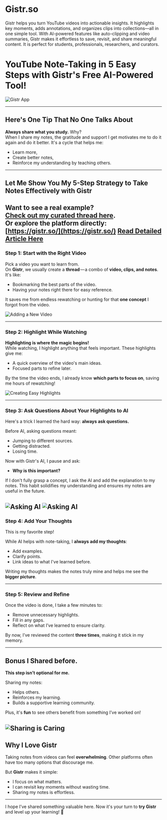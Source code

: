 # Gistr.so
Gistr helps you turn YouTube videos into actionable insights. It highlights key moments, adds annotations, and organizes clips into collections—all in one simple tool. With AI-powered features like auto-clipping and video summaries, Gistr makes it effortless to save, revisit, and share meaningful content. It is perfect for students, professionals, researchers, and curators.

# YouTube Note-Taking in 5 Easy Steps with Gistr's Free AI-Powered Tool!

![Gistr App](src/gistr_app_image.png)

---

## Here's One Tip That No One Talks About

**Always share what you study.** Why?  
When I share my notes, the gratitude and support I get motivates me to do it again and do it better. It's a cycle that helps me:  
- Learn more,  
- Create better notes,  
- Reinforce my understanding by teaching others.  

---

## Let Me Show You My 5-Step Strategy to Take Notes Effectively with Gistr  

Want to see a real example?  
[Check out my curated thread here](https://gistr.so/thread/attention-is-all-you-need-transformer-model-explan).  
Or explore the platform directly: [https://gistr.so/](https://gistr.so/)
[Read Detailed Article Here]([https://gistr.so/](https://medium.com/@cs_nerd/master-youtube-note-taking-in-5-easy-steps-with-gistrs-free-ai-powered-tool-717d6df82c35))
---

### Step 1: Start with the Right Video  

Pick a video you want to learn from.  
On **Gistr**, we usually create a **thread** — a combo of **video, clips, and notes**. It's like:  
- Bookmarking the best parts of the video.  
- Having your notes right there for easy reference.  

It saves me from endless rewatching or hunting for that **one concept** I forgot from the video.

![Adding a New Video](src/adding_video.png)

---

### Step 2: Highlight While Watching  

**Highlighting is where the magic begins!**  
While watching, I highlight anything that feels important. These highlights give me:  
- A quick overview of the video's main ideas.  
- Focused parts to refine later.  

By the time the video ends, I already know **which parts to focus on**, saving me hours of rewatching!

![Creating Easy Highlights](src/highlights.png)

---

### Step 3: Ask Questions About Your Highlights to AI  

Here's a trick I learned the hard way: **always ask questions.**  

Before AI, asking questions meant:  
- Jumping to different sources.  
- Getting distracted.  
- Losing time.  

Now with Gistr's AI, I pause and ask:  
- **Why is this important?**  

If I don't fully grasp a concept, I ask the AI and add the explanation to my notes. This habit solidifies my understanding and ensures my notes are useful in the future.

![Asking AI](src/askai.png)
![Asking AI](src/askai2.png)
---

### Step 4: Add Your Thoughts  

This is my favorite step!  

While AI helps with note-taking, I **always add my thoughts**:  
- Add examples.  
- Clarify points.  
- Link ideas to what I've learned before.  

Writing my thoughts makes the notes truly mine and helps me see the **bigger picture**.

---

### Step 5: Review and Refine  

Once the video is done, I take a few minutes to:  
- Remove unnecessary highlights.  
- Fill in any gaps.  
- Reflect on what I’ve learned to ensure clarity.  

By now, I’ve reviewed the content **three times**, making it stick in my memory.

---

## Bonus I Shared before.

**This step isn’t optional for me.**  

Sharing my notes:  
- Helps others.  
- Reinforces my learning.  
- Builds a supportive learning community.  

Plus, it's **fun** to see others benefit from something I’ve worked on!

![Sharing is Caring](src/share.png)
---

## Why I Love Gistr  

Taking notes from videos can feel **overwhelming**. Other platforms often have too many options that discourage me.  

But **Gistr** makes it simple:  
- I focus on what matters.  
- I can revisit key moments without wasting time.  
- Sharing my notes is effortless.

---

I hope I’ve shared something valuable here. Now it's your turn to **try Gistr** and level up your learning! 🚀  


